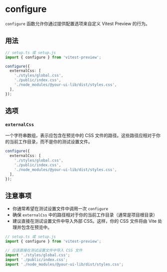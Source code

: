 # configure

`configure` 函数允许你通过提供配置选项来自定义 Vitest Preview 的行为。

## 用法

```ts
// setup.ts 或 setup.js
import { configure } from 'vitest-preview';

configure({
  externalCss: [
    './styles/global.css',
    './public/index.css',
    './node_modules/@your-ui-lib/dist/styles.css',
  ],
});
```

## 选项

### `externalCss`

一个字符串数组，表示应包含在预览中的 CSS 文件的路径。这些路径应相对于你的当前工作目录，而不是你的测试设置文件。

```ts
configure({
  externalCss: [
    './styles/global.css',
    './public/index.css',
    './node_modules/@your-ui-lib/dist/styles.css',
  ],
});
```

## 注意事项

- 你通常希望在测试设置文件中调用一次 `configure`
- 确保 `externalCss` 中的路径相对于你的当前工作目录（通常是项目根目录）
- 建议直接在测试设置文件中导入外部 CSS。这样，你的 CSS 文件将由 Vite 处理并包含在预览中。

```ts
// setup.ts 或 setup.js
import { configure } from 'vitest-preview';

// 应该直接在测试设置文件中导入 CSS 文件
import './styles/global.css';
import './public/index.css';
import './node_modules/@your-ui-lib/dist/styles.css';
```
